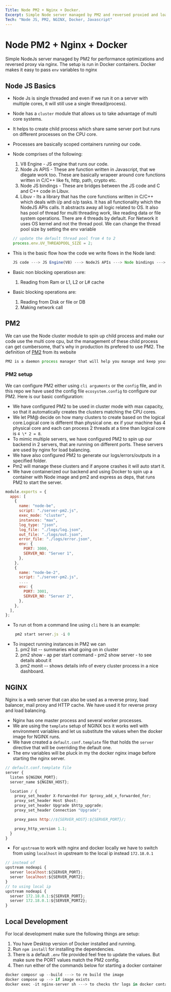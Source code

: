```yaml
---
Title: Node PM2 + Nginx + Docker.
Excerpt: Simple Node server managed by PM2 and reversed proxied and load balanced via NGINX, running on Docker containers.
Tech: "Node JS, PM2, NGINX, Docker, Javascript"
---
```


# Node PM2 + Nginx + Docker

Simple NodeJs server managed by PM2 for performance optimizations and reversed proxy via nginx. The setup is run in Docker containers. Docker makes it easy to pass `env` variables to nginx

## Node JS Basics

- Node Js is single threaded and even if we run it on a server with
  multiple cores, it will still use a single thread(process).
- Node has a `cluster` module that allows us to take advantage of multi core systems.
- It helps to create child process which share same server port but runs on different processes on the CPU core.
- Processes are basically scoped containers running our code.
- Node comprises of the following:

  1. V8 Engine - JS engine that runs our code.
  2. Node Js APIS - These are function written in Javascript, that we dlegate work too. These are basically wrapeer around core functions written in C/C++ like fs, http, path, crypto etc.
  3. Node JS bindings - These are bridges between the JS code and C and C++ code in Libuv.
  4. Libuv - Its a library that has the core functions written in C/C++ which deals with i/p and o/p tasks. It has all functionality which the NodeJS APIs calls. It abstracts away all logic related to OS. It also has pool of thread for multi threading work, like reading data or file system operations. There are 4 threads by default. For Network it uses OS kernel and not the thread pool. We can change the thread pool size by setting the env variable

  ```js
  // update the default thread pool from 4 to 2
  process.env.UV_THREADPOOL_SIZE = 2;
  ```

- This is the basic flow how the code we write flows in the Node land:

  ```js
  JS code ---> JS Engine(V8) ---> NodeJS APIs ---> Node bindings ---> Libuv
  ```

- Basic non blocking operatiosn are:
  1. Reading from Ram or L1, L2 or L# cache
- Basic blocking operations are:
  1. Reading from Disk or file or DB
  2. Making network call

## PM2

We can use the Node cluster module to spin up child process and make our code use the multi core cpu, but the management of these child process can get cumbersome, that's why in production its prefered to use PM2. The definition of [PM2](https://pm2.keymetrics.io/) from its website

```js
PM2 is a daemon process manager that will help you manage and keep your application online 24/7
```

### PM2 setup

We can configure PM2 either using `cli arguments` or the `config` file, and in this repo we have used the config file `ecosystem.config` to configure our PM2. Here is our basic configuration:

- We have configured PM2 to be used in cluster mode with max capacity, so that it automatically creates the clusters matching the CPU cores.
- We let PM@ decide on how many clusters to create based on the logical core.Logical core is different than physical one. ex if your machine has 4 physical core and each can process 2 threads at a time than logical core is `4 \* 2 = 8`.
- To mimic multiple servers, we have configured PM2 to spin up our backend in 2 servers, that are running on different ports. These servers are used by nginx for load balancing.
- We have also configured PM2 to generate our logs/errors/outputs in a specified folder.
- Pm2 will manage these clusters and if anyone crashes it will auto start it.
- We have containerized our backend and using Docker to spin up a container with Node image and pm2 and express as deps, that runs PM2 to start the server.

```js
module.exports = {
  apps: [
    {
      name: "node-be",
      script: "./server-pm2.js",
      exec_mode: "cluster",
      instances: "max",
      log_type: "json",
      log_file: "./logs/log.json",
      out_file: "./logs/out.json",
      error_file: "./logs/error.json",
      env: {
        PORT: 3000,
        SERVER_NO: "Server 1",
      },
    },
    {
      name: "node-be-2",
      script: "./server-pm2.js",
      ....
      env: {
        PORT: 3001,
        SERVER_NO: "Server 2",
      },
    },
  ],
};
```

- To run ot from a command line using `cli` here is an example:
  ```js
   pm2 start server.js -i 0
  ```
- To inspect running instances in PM2 we can
  1. pm2 list -- summaries what going on in cluster
  2. pm2 show <applicationName> - ap per start command - pm2 show server - to see details about it
  3. pm2 monit -- shows details info of every cluster process in a nice dashboard.

## NGINX

Nginx is a web server that can also be used as a reverse proxy, load balancer, mail proxy and HTTP cache. We have used it for reverse proxy and load balancing.

- Nginx has one master process and several worker processes.
- We are using the `template` setup of NGINX bcs it works well with environment variables and let us substitute the values when the docker image for NGINX runs.
- We have created a `default.conf.template` file that holds the `server` directive that will be overriding the default one.
- The env variables will be pluck in my the docker nginx image before starting the nginx server.

```js
// default.conf.template file
server {
  listen ${NGINX_PORT};
  server_name ${NGINX_HOST};

  location / {
    proxy_set_header X-Forwarded-For $proxy_add_x_forwarded_for;
    proxy_set_header Host $host;
    proxy_set_header Upgrade $http_upgrade;
    proxy_set_header Connection "Upgrade";

    proxy_pass http://${SERVER_HOST}:${SERVER_PORT}/;

    proxy_http_version 1.1;
  }
}

```

- For `upstream` to work with nginx and docker locally we have to switch from using
  `localhost` in upstream to the local ip instead `172.18.0.1`

```js
// instead of
upstream nodeapi {
  server localhost:${SERVER_PORT};
  server localhost:${SERVER_PORT2};
}
// to using local ip
upstream nodeapi {
  server 172.18.0.1:${SERVER_PORT};
  server 172.18.0.1:${SERVER_PORT2};
}
```

## Local Development

For local development make sure the following things are setup:

1.  You have Desktop version of Docker installed and running.
2.  Run `npm install` for installing the dependencies.
3.  There is a default `.env` file provided feel free to update the values. But make sure the PORT values match the PM2 config.
4.  Then run either of the commands below for starting a docker container

```js
docker composr up --build ---> to re build the image
docker compose up --> if image exists
docker exec -it nginx-server sh ---> to checks thr logs in docker container. Here `nginx-server` is the name of the container.
```
